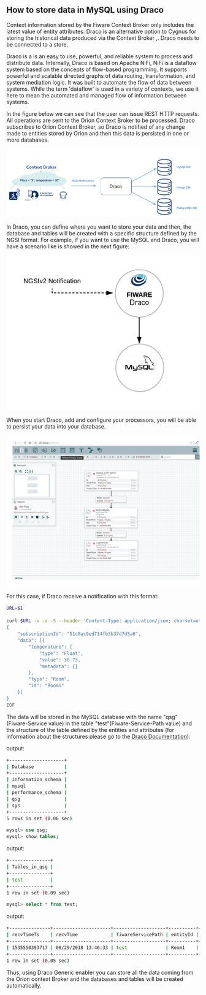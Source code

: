 <hr class="core" style="display:none"/>
<h2>How to store data in MySQL using Draco</h2>

Context information stored by the Fiware Context Broker only includes the latest
value of entity attributes. Draco is an alternative option to Cygnus for storing
the historical data produced via the Context Broker ,. Draco needs to be
connected to a store.

Draco is a is an easy to use, powerful, and reliable system to process and
distribute data. Internally, Draco is based on Apache NiFi, NiFi is a dataflow
system based on the concepts of flow-based programming. It supports powerful and
scalable directed graphs of data routing, transformation, and system mediation
logic. It was built to automate the flow of data between systems. While the term
'dataflow' is used in a variety of contexts, we use it here to mean the
automated and managed flow of information between systems.

In the figure below we can see that the user can issue REST HTTP requests. All
operations are sent to the Orion Context Broker to be processed. Draco
subscribes to Orion Context Broker, so Draco is notified of any change made to
entities stored by Orion and then this data is persisted in one or more
databases.

![Architecture](Images/1.png "draco-orion architecture")

In Draco, you can define where you want to store your data and then, the
database and tables will be created with a specific structure defined by the
NGSI format. For example, if you want to use the MySQL and Draco, you will have
a scenario like is showed in the next figure:

![start-scenario](Images/scenario.png)

When you start Draco, add and configure your processors, you will be able to
persist your data into your database.

![Draco-template1](Images/draco-template1.png)

For this case, if Draco receive a notification with this format:

```bash
URL=$1

curl $URL -v -s -S --header 'Content-Type: application/json; charset=utf-8' --header 'Accept: application/json' --header "Fiware-Service: qsg" --header "Fiware-ServicePath: test" -d @- <<EOF
{
	"subscriptionId": "51c0ac9ed714fb3b37d7d5a8",
	"data": [{
		"temperature": {
			"type": "Float",
			"value": 30.73,
			"metadata": {}
		},
		"type": "Room",
		"id": "Room1"
	}]
}
EOF
```

The data will be stored in the MySQL database with the name "qsg"
(Fiware-Service value) in the table "test"(Fiware-Service-Path value) and the
structure of the table defined by the entities and attributes (for information
about the structures please go to the
[Draco Documentation](https://fiware-draco.readthedocs.io/en/latest/)):

output:

```bash
+--------------------+
| Database           |
+--------------------+
| information_schema |
| mysql              |
| performance_schema |
| qsg                |
| sys                |
+--------------------+
5 rows in set (0.06 sec)
```

```sql
mysql> use qsg;
mysql> show tables;
```

output:

```bash
+---------------+
| Tables_in_qsg |
+---------------+
| test          |
+---------------+
1 row in set (0.09 sec)
```

```sql
mysql> select * from test;
```

output:

```bash
+---------------+---------------------+-------------------+----------+------------+-------------+----------+-----------+--------+
| recvTimeTs    | recvTime            | fiwareServicePath | entityId | entityType | attrName    | attrType | attrValue | attrMd |
+---------------+---------------------+-------------------+----------+------------+-------------+----------+-----------+--------+
| 1535550393717 | 08/29/2018 13:46:33 | test              | Room1    | Room       | temperature | Float    | 30.73     | []     |
+---------------+---------------------+-------------------+----------+------------+-------------+----------+-----------+--------+
1 row in set (0.05 sec)
```

Thus, using Draco Generic enabler you can store all the data coming from the
Orion context Broker and the databases and tables will be created automatically.
